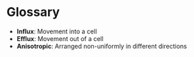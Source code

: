 # Glossary

- **Influx**: Movement into a cell
- **Efflux**: Movement out of a cell
- **Anisotropic**: Arranged non-uniformly in different directions

